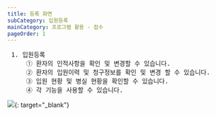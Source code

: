 ```yaml
---
title: 등록 화면
subCategory: 입원등록
mainCategory: 프로그램 활용 - 접수
pageOrder: 1
---
```

<pre>
 <t2><bold>1. 입원등록</bold></t2>
     ① 환자의 인적사항을 확인 및 변경할 수 있습니다.
     ② 환자의 입원이력 및 청구정보를 확인 및 변경 할 수 있습니다.
     ③ 입원 현황 및 병실 현황을 확인할 수 있습니다.
     ④ 각 기능을 사용할 수 있습니다. 
</pre>

[![](/images/{{page.url}}_1.png)](/images/{{page.url}}_1.png){: target="_blank"}